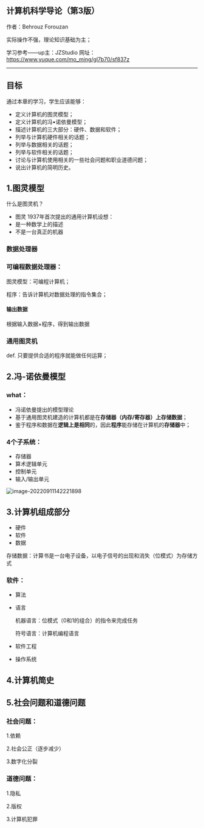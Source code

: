 ## 计算机科学导论（第3版）

作者：Behrouz Forouzan

实际操作不强，理论知识基础为主；

学习参考——up主：JZStudio 网址：https://www.yuque.com/mo_ming/gl7b70/sf837z

***

## 目标

通过本章的学习，学生应该能够：

+ 定义计算机的图灵模型；
+ 定义计算机的冯•诺依曼模型；
+ 描述计算机的三大部分：硬件、数据和软件；
+ 列举与计算机硬件相关的话题；
+ 列举与数据相关的话题；
+ 列举与软件相关的话题；
+ 讨论与计算机使用相关的一些社会问题和职业道德问题；
+ 说出计算机的简明历史。

## 1.图灵模型

什么是图灵机？

* 图灵 1937年首次提出的通用计算机设想：
* 是一种数学上的描述
* 不是一台真正的机器

### 数据处理器

### 可编程数据处理器：

图灵模型：可编程计算机；

程序：告诉计算机对数据处理的指令集合；

#### 输出数据

根据输入数据+程序，得到输出数据

### 通用图灵机

def. 只要提供合适的程序就能做任何运算；

## 2.冯-诺依曼模型

### what：

* 冯诺依曼提出的模型理论
* 基于通用图灵机建造的计算机都是在**存储器（内存/寄存器）上存储数据**；
* 鉴于程序和数据在**逻辑上是相同**的，因此**程序**能存储在计算机的**存储器**中；

### 4个子系统：

+ 存储器
+ 算术逻辑单元
+ 控制单元
+ 输入/输出单元

![image-20220911142221898](https://cdn.staticaly.com/gh/Jayttle/typora_img@main/img/202209111422963.png)

## 3.计算机组成部分

* 硬件
* 软件
* 数据

存储数据：计算书是一台电子设备，以电子信号的出现和消失（位模式）为存储方式

### 软件：

+ 算法

+ 语言

  机器语言：位模式（0和1的组合）的指令来完成任务

  符号语言：计算机编程语言

+ 软件工程

+ 操作系统

## 4.计算机简史

## 5.社会问题和道德问题

### 社会问题：

1.依赖

2.社会公正（逐步减少）

3.数字化分裂

### 道德问题：

1.隐私

2.版权

3.计算机犯罪
